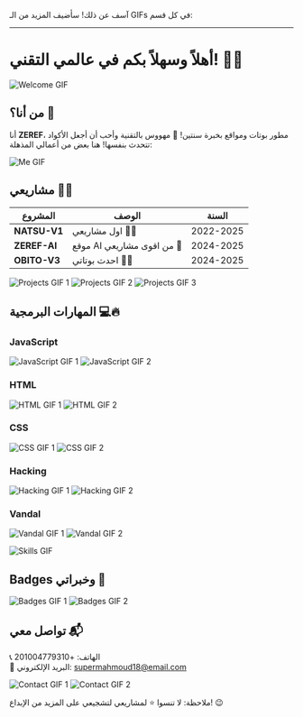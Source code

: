 آسف عن ذلك! سأضيف المزيد من الـ GIFs في كل قسم:

---

# أهلاً وسهلاً بكم في عالمي التقني! 👋🔥

![Welcome GIF](https://media.giphy.com/media/26gssIytJvy1b1THO/giphy.gif)

## من أنا؟ 🤔
أنا **ZEREF**، مطور بوتات ومواقع بخبرة سنتين! 🤖 مهووس بالتقنية وأحب أن أجعل الأكواد تتحدث بنفسها! هنا بعض من أعمالي المذهلة:

![Me GIF](https://media.giphy.com/media/3o6vXLxQg4gnmXb9QA/giphy.gif)

## مشاريعي 💼✨
| المشروع       | الوصف                      | السنة      |
|---------------|----------------------------|------------|
| **NATSU-V1**  | اول مشاريعي 🦸‍♂️        | 2022-2025  |
| **ZEREF-AI**  | موقع AI من اقوى مشاريعي 🤖  | 2024-2025  |
| **OBITO-V3**  | احدث بوتاتي 💬🔥 | 2024-2025  |

![Projects GIF 1](https://media.giphy.com/media/3o7aD6ed75jeDpSkDA/giphy.gif)
![Projects GIF 2](https://media.giphy.com/media/3o7TKtaZvhJrW6e9Sg/giphy.gif)
![Projects GIF 3](https://media.giphy.com/media/xT0xet3pUwct9Dhbry/giphy.gif)

## المهارات البرمجية 💻🔥

### JavaScript
![JavaScript GIF 1](https://media.giphy.com/media/3o7TKtaZvhJrW6e9Sg/giphy.gif)
![JavaScript GIF 2](https://media.giphy.com/media/l0K4Gkq5eWz0h9FzK/giphy.gif)

### HTML
![HTML GIF 1](https://media.giphy.com/media/l4FGriKp8vX9HBCx6/giphy.gif)
![HTML GIF 2](https://media.giphy.com/media/3o7TKtaZvhJrW6e9Sg/giphy.gif)

### CSS
![CSS GIF 1](https://media.giphy.com/media/3o7TKtaZvhJrW6e9Sg/giphy.gif)
![CSS GIF 2](https://media.giphy.com/media/l4FGriKp8vX9HBCx6/giphy.gif)

### Hacking
![Hacking GIF 1](https://media.giphy.com/media/3o6gE3TEbY7xwCZyRc/giphy.gif)
![Hacking GIF 2](https://media.giphy.com/media/3o6ZsT4qgTtoQEv2F2/giphy.gif)

### Vandal
![Vandal GIF 1](https://media.giphy.com/media/3o6gE3TEbY7xwCZyRc/giphy.gif)
![Vandal GIF 2](https://media.giphy.com/media/3o6ZsT4qgTtoQEv2F2/giphy.gif)

![Skills GIF](https://media.giphy.com/media/xT0xet3pUwct9Dhbry/giphy.gif)

## Badges وخبراتي 🔖
![Badges GIF 1](https://media.giphy.com/media/xT0GqJr06ADxRXG0rO/giphy.gif)
![Badges GIF 2](https://media.giphy.com/media/26gssqZ3rT6FEnAkA/giphy.gif)

## تواصل معي 📬
📞 الهاتف: +201004779310  
📧 البريد الإلكتروني: supermahmoud18@email.com  

![Contact GIF 1](https://media.giphy.com/media/3o7TKtaZvhJrW6e9Sg/giphy.gif)
![Contact GIF 2](https://media.giphy.com/media/xT0xet3pUwct9Dhbry/giphy.gif)

ملاحظة: لا تنسوا ⭐ لمشاريعي لتشجيعي على المزيد من الإبداع! 😉
